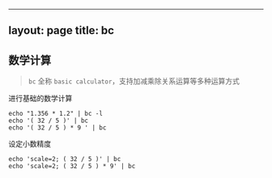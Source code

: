 
---
layout: page
title: bc
---


## 数学计算

> `bc` 全称 `basic calculator`，支持加减乘除关系运算等多种运算方式

进行基础的数学计算

```shell
echo "1.356 * 1.2" | bc -l
echo '( 32 / 5 )' | bc
echo '( 32 / 5 ) * 9 ' | bc
```

设定小数精度

```shell
echo 'scale=2; ( 32 / 5 )' | bc
echo 'scale=2; ( 32 / 5 ) * 9' | bc

```
